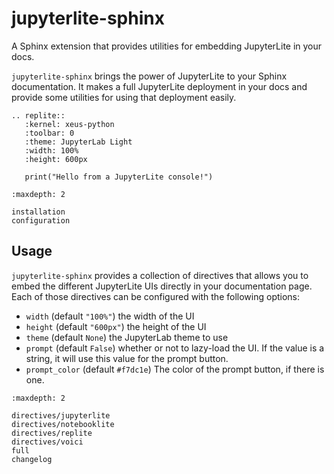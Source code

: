 # jupyterlite-sphinx

A Sphinx extension that provides utilities for embedding JupyterLite in your docs.

`jupyterlite-sphinx` brings the power of JupyterLite to your Sphinx documentation. It makes a full JupyterLite deployment in your docs and provide some utilities for using that deployment easily.

```{eval-rst}
.. replite::
   :kernel: xeus-python
   :toolbar: 0
   :theme: JupyterLab Light
   :width: 100%
   :height: 600px

   print("Hello from a JupyterLite console!")
```

```{toctree}
:maxdepth: 2

installation
configuration
```

## Usage

`jupyterlite-sphinx` provides a collection of directives that allows you to embed the different JupyterLite UIs directly in your documentation page.
Each of those directives can be configured with the following options:

- `width` (default `"100%"`) the width of the UI
- `height` (default `"600px"`) the height of the UI
- `theme` (default `None`) the JupyterLab theme to use
- `prompt` (default `False`) whether or not to lazy-load the UI. If the value is a string, it will use this value for the prompt button.
- `prompt_color` (default `#f7dc1e`) The color of the prompt button, if there is one.

```{toctree}
:maxdepth: 2

directives/jupyterlite
directives/notebooklite
directives/replite
directives/voici
full
changelog
```
